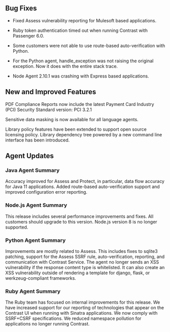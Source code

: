<!--
title: "Contrast 3.7.0 - January 2020"
description: "Contrast 3.7.0 January 2020"
tags: "3.7.0 January Release Notes"
-->

## Bug Fixes

* Fixed Assess vulnerability reporting for Mulesoft based applications. 

* Ruby token authentication timed out when running Contrast with Passenger 6.0.

* Some customers were not able to use route-based auto-verification with Python.

* For the Python agent, handle_exception was not raising the original exception. Now it does with the entire stack trace.

* Node Agent 2.10.1 was crashing with Express based applications.

## New and Improved Features

PDF Compliance Reports now include the latest Payment Card Industry (PCI) Security Standard version: PCI 3.2.1

Sensitive data masking is now available for all language agents.

Library policy features have been extended to support open source licensing policy. Library dependency tree powered by a new command line interface has been introduced.

## Agent Updates

### Java Agent Summary

Accuracy improved for Assess and Protect, in particular, data flow accuracy for Java 11 applications. Added route-based auto-verification support and improved configuration error reporting.

### Node.js Agent Summary 

This release includes several performance improvements and fixes. All customers should upgrade to this version. Node.js version 8 is no longer supported.

### Python Agent Summary 

Improvements are mostly related to Assess. This includes fixes to sqlite3 patching, support for the Assess SSRF rule, auto-verification, reporting, and communication with Contrast Service. The agent no longer sends an XSS vulnerability if the response content type is whitelisted. It can also create an XSS vulnerability outside of rendering a template for django, flask, or werkzeug-compliant frameworks.

### Ruby Agent Summary 

The Ruby team has focused on internal improvements for this release. We have increased support for our reporting of technologies that appear on the Contrast UI when running with Sinatra applications. We now comply with SSRF+CSRF specifications. We reduced namespace pollution for applications no longer running Contrast.
